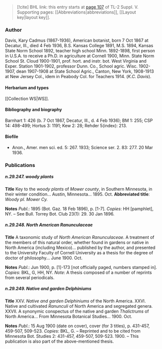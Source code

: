 > [!cite] BHL link: this entry starts at [page 107](https://www.biodiversitylibrary.org/item/103833#page/119/mode/1up) of TL-2 Suppl. V.
> Supporting pages: [[Abbreviations|abbreviations]], [[Layout key|layout key]].

### Author

Davis, Kary Cadmus (1867-1936), American botanist, born 7 Oct 1867 at Decatur, Ill., died 4 Feb 1936, B.S. Kansas College 1891, M.S. 1894, Kansas State Norm School 1892, teacher high school Minn. 1892-1898, first person in U.S.A. to receive a Ph.D. in agriculture at Cornell 1900, Minn. State Norm School St. Cloud 1900-1901, prof. hort. and instr. bot. West Virginia and Exper. Station 1901-1902, professor Dunn. Co., School agric. Wisc. 1902-1907, dean 1907-1908 at State School Agric., Canton, New York, 1908-1913 at New Jersey Col., idem in Peabody Col. for Teachers 1914. (*K.C. Davis*).

#### Herbarium and types

[[Collection WS|WS]].

#### Bibliography and biography

Barnhart 1: 426 (b. 7 Oct 1867, Decatur, Ill., d. 4 Feb 1936); BM 1: 255; CSP 14: 498-499; Hortus 3: 1191; Kew 2: 28; Rehder 5(index): 213.

#### Biofile

- Anon., Amer. men sci. ed. 5: 267. 1933; Science ser. 2. 83: 277. 20 Mar 1936.

### Publications

##### n.29.247. woody plants

**Title**
Key to the *woody plants* of *Mower county*, in Southern Minnesota, in their winter condition... Austin, Minnesota... 1895. Oct.
**Abbreviated title**: *Woody pl. Mower Cy.*

**Notes**
*Publ*.: 1895 (Bot. Gaz. 18 Feb 1896), p. \[1-7\]. *Copies*: HH \[pamphlet\], NY. – See Bull. Torrey Bot. Club 23(1): 29. 30 Jan 1896.

##### n.29.248. North American Ranunculaceae

**Title**
A taxonomic study of *North American Ranunculaceae*. A treatment of the members of this natural order, whether found in gardens or native in North America (including Mexico)... published by the author, and presented to the University Faculty of Cornell University as a thesis for the degree of doctor of philosophy... June 1900. Oct.

**Notes**
*Publ*.: Jun 1900, p. \[1\]-173 \[not officially paged, numbers stamped in\]. *Copies*: BKL, G, HH, NY.
*Note*: A thesis composed of a number of reprints from several periodicals.

##### n.29.249. Native and garden Delphiniums

**Title**
XXV. *Native and garden Delphiniums* of the North America. XXVI. Native and cultivated *Ranunculi* of North America and segregated genera. XXVII. A synonymic conspectus of the native and garden *Thalictrums* of North America... From Minnesota Botanical Studies... 1900. Oct.

**Notes**
*Publ*.: 15 Aug 1900 (date on cover), cover (for 3 titles), p. 431-457, 459-507, 509-523. *Copies*: BKL, G. – Reprinted and to be cited from Minnesota Bot. Studies 2: 431-457, 459-507, 509-523. 1900. – This publication is also part of the above-mentioned thesis.

